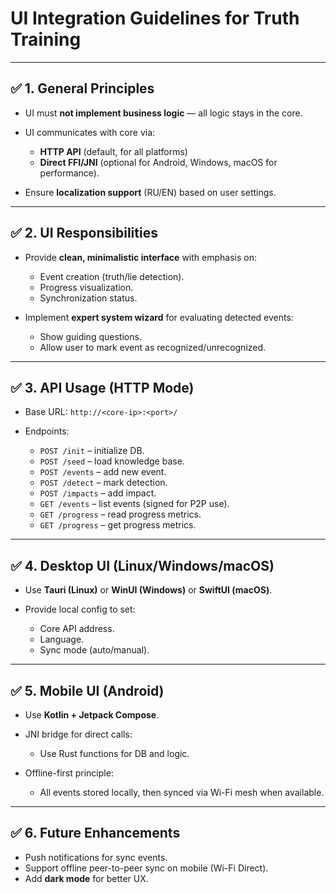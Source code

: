 # UI Integration Guidelines for Truth Training

---

## ✅ 1. General Principles

* UI must **not implement business logic** — all logic stays in the core.
* UI communicates with core via:

  * **HTTP API** (default, for all platforms)
  * **Direct FFI/JNI** (optional for Android, Windows, macOS for performance).
* Ensure **localization support** (RU/EN) based on user settings.

---

## ✅ 2. UI Responsibilities

* Provide **clean, minimalistic interface** with emphasis on:

  * Event creation (truth/lie detection).
  * Progress visualization.
  * Synchronization status.
* Implement **expert system wizard** for evaluating detected events:

  * Show guiding questions.
  * Allow user to mark event as recognized/unrecognized.

---

## ✅ 3. API Usage (HTTP Mode)

* Base URL: `http://<core-ip>:<port>/`
* Endpoints:

  * `POST /init` – initialize DB.
  * `POST /seed` – load knowledge base.
  * `POST /events` – add new event.
  * `POST /detect` – mark detection.
  * `POST /impacts` – add impact.
  * `GET /events` – list events (signed for P2P use).
  * `GET /progress` – read progress metrics.
  * `GET /progress` – get progress metrics.

---

## ✅ 4. Desktop UI (Linux/Windows/macOS)

* Use **Tauri (Linux)** or **WinUI (Windows)** or **SwiftUI (macOS)**.
* Provide local config to set:

  * Core API address.
  * Language.
  * Sync mode (auto/manual).

---

## ✅ 5. Mobile UI (Android)

* Use **Kotlin + Jetpack Compose**.
* JNI bridge for direct calls:

  * Use Rust functions for DB and logic.
* Offline-first principle:

  * All events stored locally, then synced via Wi-Fi mesh when available.

---

## ✅ 6. Future Enhancements

* Push notifications for sync events.
* Support offline peer-to-peer sync on mobile (Wi-Fi Direct).
* Add **dark mode** for better UX.
